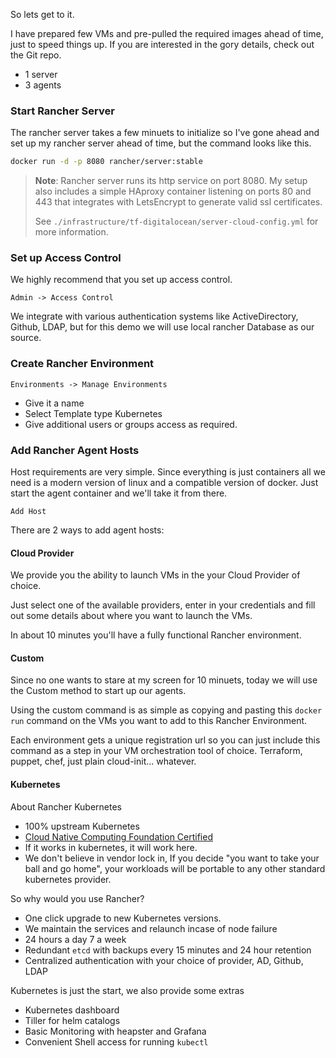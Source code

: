 So lets get to it.

I have prepared few VMs and pre-pulled the required images ahead of time, just to speed things up. If you are interested in the gory details, check out the Git repo.

* 1 server
* 3 agents

### Start Rancher Server

The rancher server takes a few minuets to initialize so I've gone ahead and set up my rancher server ahead of time, but the command looks like this.

``` bash
docker run -d -p 8080 rancher/server:stable
```

> **Note**: Rancher server runs its http service on port 8080.  My setup also includes a simple HAproxy container listening on ports 80 and 443 that integrates with LetsEncrypt to generate valid ssl certificates.
>
>See `./infrastructure/tf-digitalocean/server-cloud-config.yml` for more information.

### Set up Access Control

We highly recommend that you set up access control.

`Admin -> Access Control`

We integrate with various authentication systems like ActiveDirectory, Github, LDAP, but for this demo we will use local rancher Database as our source.

### Create Rancher Environment

`Environments -> Manage Environments`

* Give it a name
* Select Template type Kubernetes
* Give additional users or groups access as required.

### Add Rancher Agent Hosts

Host requirements are very simple. Since everything is just containers all we need is a modern version of linux and a compatible version of docker. Just start the agent container and we'll take it from there.

`Add Host`

There are 2 ways to add agent hosts:

#### Cloud Provider

We provide you the ability to launch VMs in the your Cloud Provider of choice.

Just select one of the available providers, enter in your credentials and fill out some details about where you want to launch the VMs.

In about 10 minutes you'll have a fully functional Rancher environment.

#### Custom

Since no one wants to stare at my screen for 10 minuets, today we will use the Custom method to start up our agents.

Using the custom command is as simple as copying and pasting this `docker run` command on the VMs you want to add to this Rancher Environment.

Each environment gets a unique registration url so you can just include this command as a step in your VM orchestration tool of choice. Terraform, puppet, chef, just plain cloud-init... whatever.

#### Kubernetes

About Rancher Kubernetes

* 100% upstream Kubernetes
* [Cloud Native Computing Foundation Certified](https://www.cncf.io/certification/software-conformance/)
* If it works in kubernetes, it will work here.
* We don't believe in vendor lock in, If you decide "you want to take your ball and go home", your workloads will be portable to any other standard kubernetes provider.

So why would you use Rancher?

* One click upgrade to new Kubernetes versions.
* We maintain the services and relaunch incase of node failure
* 24 hours a day 7 a week
* Redundant `etcd` with backups every 15 minutes and 24 hour retention
* Centralized authentication with your choice of provider, AD, Github, LDAP

Kubernetes is just the start, we also provide some extras

* Kubernetes dashboard
* Tiller for helm catalogs
* Basic Monitoring with heapster and Grafana
* Convenient Shell access for running `kubectl`